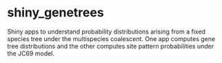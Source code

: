 # shiny_genetrees
Shiny apps to understand probability distributions arising from a fixed species tree under the multispecies coalescent.  One app computes gene tree distributions and the other computes site pattern probabilities under the JC69 model.

